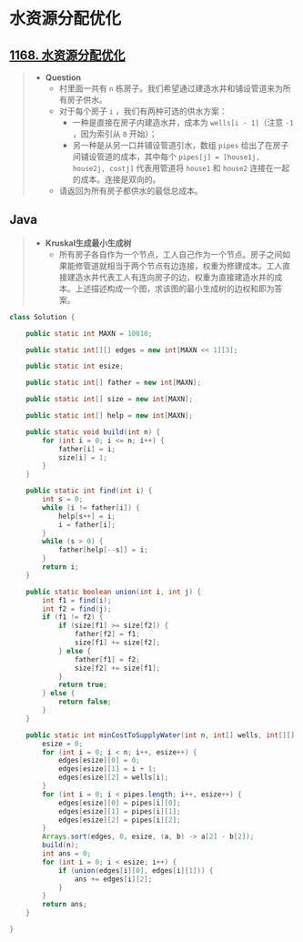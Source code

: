 # 水资源分配优化

## [1168. 水资源分配优化](https://leetcode.cn/problems/optimize-water-distribution-in-a-village/)

> - **Question**
>   - 村里面一共有 `n` 栋房子。我们希望通过建造水井和铺设管道来为所有房子供水。
>   - 对于每个房子 `i` ，我们有两种可选的供水方案：
>     - 一种是直接在房子内建造水井，成本为 `wells[i - 1]`（注意 `-1` ，因为索引从 `0` 开始）；
>     - 另一种是从另一口井铺设管道引水，数组 `pipes` 给出了在房子间铺设管道的成本，其中每个 `pipes[j] = [house1j, house2j, costj]` 代表用管道将 `house1` 和 `house2` 连接在一起的成本。连接是双向的。
>   - 请返回为所有房子都供水的最低总成本。

## Java

> - **Kruskal生成最小生成树**
>   - 所有房子各自作为一个节点，工人自己作为一个节点。房子之间如果能修管道就相当于两个节点有边连接，权重为修建成本。工人直接建造水井代表工人有连向房子的边，权重为直接建造水井的成本。上述描述构成一个图，求该图的最小生成树的边权和即为答案。

```java
class Solution {

    public static int MAXN = 10010;

    public static int[][] edges = new int[MAXN << 1][3];

    public static int esize;

    public static int[] father = new int[MAXN];

    public static int[] size = new int[MAXN];

    public static int[] help = new int[MAXN];

    public static void build(int n) {
        for (int i = 0; i <= n; i++) {
            father[i] = i;
            size[i] = 1;
        }
    }

    public static int find(int i) {
        int s = 0;
        while (i != father[i]) {
            help[s++] = i;
            i = father[i];
        }
        while (s > 0) {
            father[help[--s]] = i;
        }
        return i;
    }

    public static boolean union(int i, int j) {
        int f1 = find(i);
        int f2 = find(j);
        if (f1 != f2) {
            if (size[f1] >= size[f2]) {
                father[f2] = f1;
                size[f1] += size[f2];
            } else {
                father[f1] = f2;
                size[f2] += size[f1];
            }
            return true;
        } else {
            return false;
        }
    }

    public static int minCostToSupplyWater(int n, int[] wells, int[][] pipes) {
        esize = 0;
        for (int i = 0; i < n; i++, esize++) {
            edges[esize][0] = 0;
            edges[esize][1] = i + 1;
            edges[esize][2] = wells[i];
        }
        for (int i = 0; i < pipes.length; i++, esize++) {
            edges[esize][0] = pipes[i][0];
            edges[esize][1] = pipes[i][1];
            edges[esize][2] = pipes[i][2];
        }
        Arrays.sort(edges, 0, esize, (a, b) -> a[2] - b[2]);
        build(n);
        int ans = 0;
        for (int i = 0; i < esize; i++) {
            if (union(edges[i][0], edges[i][1])) {
                ans += edges[i][2];
            }
        }
        return ans;
    }

}
```
